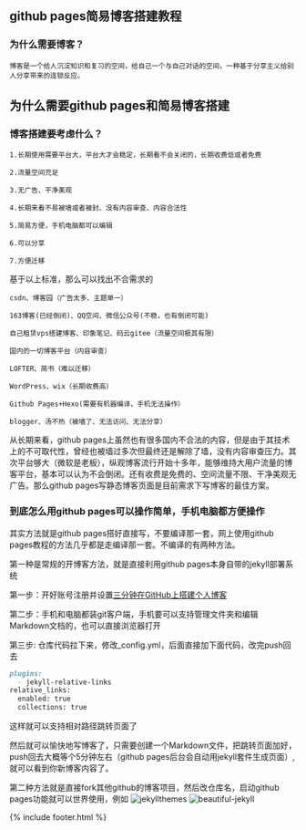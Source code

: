 ## github pages简易博客搭建教程

### 为什么需要博客？

	博客是一个给人沉淀知识和复习的空间，给自己一个与自己对话的空间，一种基于分享主义给别人分享带来的连锁反应。

## 为什么需要github pages和简易博客搭建

### 博客搭建要考虑什么？

	1.长期使用需要平台大，平台大才会稳定，长期看不会关闭的，长期收费低或者免费
	
	2.流量空间充足
	
	3.无广告、干净美观
	
	4.长期来看不易被墙或者被封、没有内容审查、内容合法性
	
	5.简易方便，手机电脑都可以编辑

	6.可以分享

	7.方便迁移
	

基于以上标准，那么可以找出不合需求的

	csdn、博客园（广告太多、主题单一）
	
	163博客(已经倒闭)、QQ空间、微信公众号(不稳，也有倒闭可能)
	
	自己租赁vps搭建博客、印象笔记、码云gitee（流量空间极其有限）
	
	国内的一切博客平台（内容审查）

	LOFTER、简书（难以迁移）
	
	WordPress、wix（长期收费高）
	
	Github Pages+Hexo(需要有机器编译，手机无法操作）
	
	blogger、汤不热（被墙了、无法访问、无法分享）

从长期来看，github pages上虽然也有很多国内不合法的内容，但是由于其技术上的不可取代性，曾经也被墙过多次但最终还是解除了墙，没有内容审查压力。其次平台够大（微软是老板），纵观博客流行开始十多年，能够维持大用户流量的博客平台，基本可以认为不会倒闭。还有收费是免费的、空间流量不限、干净美观无广告。那么github pages写静态博客页面是目前需求下写博客的最佳方案。

### 到底怎么用github pages可以操作简单，手机电脑都方便操作

其实方法就是github pages搭好直接写，不要编译那一套，网上使用github pages教程的方法几乎都是走编译那一套。不编译的有两种方法。

第一种是常规的开博客方法，就是直接利用github pages本身自带的jekyll部署系统

第一步：开好账号注册并设置[三分钟在GitHub上搭建个人博客](https://zhuanlan.zhihu.com/p/28321740)

第二步：手机和电脑都装git客户端，手机要可以支持管理文件夹和编辑Markdown文档的，也可以直接浏览器打开

第三步: 仓库代码拉下来，修改_config.yml，后面直接加下面代码，改完push回去

```markdown
plugins:
  - jekyll-relative-links
relative_links:
  enabled: true
  collections: true
```
  
这样就可以支持相对路径跳转页面了

然后就可以愉快地写博客了，只需要创建一个Markdown文件，把跳转页面加好，push回去大概等个5分钟左右（github pages后台会自动用jekyll套件生成页面）,就可以看到你新博客内容了。


第二种方法就是直接fork其他github的博客项目，然后改仓库名，启动github pages功能就可以世界使用，例如
![jekyllthemes](http://jekyllthemes.org/)
![beautiful-jekyll](https://github.com/daattali/beautiful-jekyll)


{% include footer.html %}
